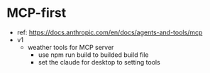 # MCP-first
- ref: https://docs.anthropic.com/en/docs/agents-and-tools/mcp
- v1
  - weather tools for MCP server
    - use npm run build to builded build file
    - set the claude for desktop to setting tools
